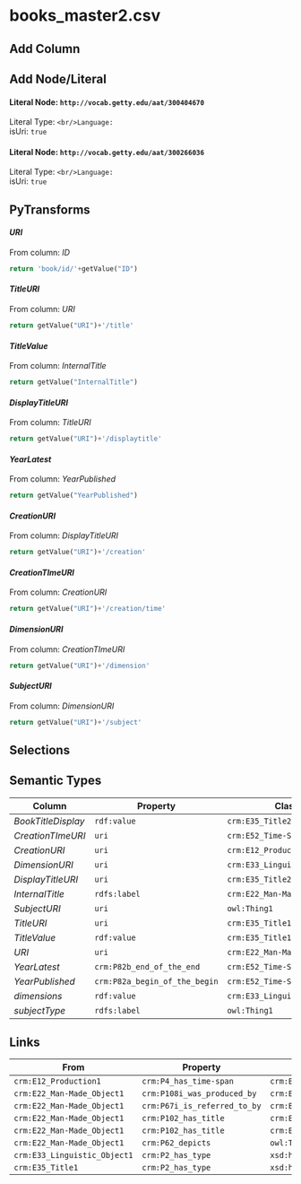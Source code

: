 # books_master2.csv

## Add Column

## Add Node/Literal
#### Literal Node: `http://vocab.getty.edu/aat/300404670`
Literal Type: ``
<br/>Language: ``
<br/>isUri: `true`

#### Literal Node: `http://vocab.getty.edu/aat/300266036`
Literal Type: ``
<br/>Language: ``
<br/>isUri: `true`


## PyTransforms
#### _URI_
From column: _ID_
``` python
return 'book/id/'+getValue("ID")
```

#### _TitleURI_
From column: _URI_
``` python
return getValue("URI")+'/title'
```

#### _TitleValue_
From column: _InternalTitle_
``` python
return getValue("InternalTitle")
```

#### _DisplayTitleURI_
From column: _TitleURI_
``` python
return getValue("URI")+'/displaytitle'
```

#### _YearLatest_
From column: _YearPublished_
``` python
return getValue("YearPublished")
```

#### _CreationURI_
From column: _DisplayTitleURI_
``` python
return getValue("URI")+'/creation'
```

#### _CreationTImeURI_
From column: _CreationURI_
``` python
return getValue("URI")+'/creation/time'
```

#### _DimensionURI_
From column: _CreationTImeURI_
``` python
return getValue("URI")+'/dimension'
```

#### _SubjectURI_
From column: _DimensionURI_
``` python
return getValue("URI")+'/subject'
```


## Selections

## Semantic Types
| Column | Property | Class |
|  ----- | -------- | ----- |
| _BookTitleDisplay_ | `rdf:value` | `crm:E35_Title2`|
| _CreationTImeURI_ | `uri` | `crm:E52_Time-Span1`|
| _CreationURI_ | `uri` | `crm:E12_Production1`|
| _DimensionURI_ | `uri` | `crm:E33_Linguistic_Object1`|
| _DisplayTitleURI_ | `uri` | `crm:E35_Title2`|
| _InternalTitle_ | `rdfs:label` | `crm:E22_Man-Made_Object1`|
| _SubjectURI_ | `uri` | `owl:Thing1`|
| _TitleURI_ | `uri` | `crm:E35_Title1`|
| _TitleValue_ | `rdf:value` | `crm:E35_Title1`|
| _URI_ | `uri` | `crm:E22_Man-Made_Object1`|
| _YearLatest_ | `crm:P82b_end_of_the_end` | `crm:E52_Time-Span1`|
| _YearPublished_ | `crm:P82a_begin_of_the_begin` | `crm:E52_Time-Span1`|
| _dimensions_ | `rdf:value` | `crm:E33_Linguistic_Object1`|
| _subjectType_ | `rdfs:label` | `owl:Thing1`|


## Links
| From | Property | To |
|  --- | -------- | ---|
| `crm:E12_Production1` | `crm:P4_has_time-span` | `crm:E52_Time-Span1`|
| `crm:E22_Man-Made_Object1` | `crm:P108i_was_produced_by` | `crm:E12_Production1`|
| `crm:E22_Man-Made_Object1` | `crm:P67i_is_referred_to_by` | `crm:E33_Linguistic_Object1`|
| `crm:E22_Man-Made_Object1` | `crm:P102_has_title` | `crm:E35_Title1`|
| `crm:E22_Man-Made_Object1` | `crm:P102_has_title` | `crm:E35_Title2`|
| `crm:E22_Man-Made_Object1` | `crm:P62_depicts` | `owl:Thing1`|
| `crm:E33_Linguistic_Object1` | `crm:P2_has_type` | `xsd:http://vocab.getty.edu/aat/300266036`|
| `crm:E35_Title1` | `crm:P2_has_type` | `xsd:http://vocab.getty.edu/aat/300404670`|
